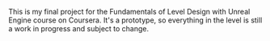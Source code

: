 This is my final project for the Fundamentals of Level Design with Unreal Engine course on Coursera. It's a prototype, so everything in the level is still a work in progress and subject to change.
